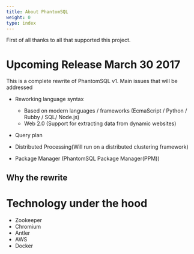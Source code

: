 ```yaml
---
title: About PhantomSQL
weight: 0
type: index
---
```



First of all thanks to all that supported this project.

# Upcoming Release March 30 2017 

This is a complete rewrite of PhantomSQL v1. Main issues that will be addressed

* Reworking language syntax
    * Based on modern languages / frameworks (EcmaScript / Python / Rubby / SQL/ Node.js)
    * Web 2.0 (Support for extracting data from dynamic websites)


* Query plan
* Distributed Processing(Will run on a distributed clustering framework)
* Package Manager (PhantomSQL Package Manager(PPM))

## Why the rewrite


# Technology under the hood

* Zookeeper
* Chromium
* Antler
* AWS
* Docker

